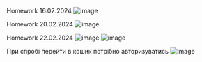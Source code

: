 Homework 16.02.2024
![image](https://github.com/VasyaTarn/ITStepShop/assets/126779570/762d6fff-e69e-40e8-813c-7ddd61674cb5)

Homework 20.02.2024
![image](https://github.com/VasyaTarn/ITStepShop/assets/126779570/1952eebf-d6cc-4fd4-b3c4-604425be7314)

Homework 22.02.2024
![image](https://github.com/VasyaTarn/ITStepShop/assets/126779570/7a7dd0e9-6feb-466c-8db1-a78e2528448f)
![image](https://github.com/VasyaTarn/ITStepShop/assets/126779570/53ec2f46-5282-4967-9060-f494d17b1aee)

При спробі перейти в кошик потрібно авторизуватись
![image](https://github.com/VasyaTarn/ITStepShop/assets/126779570/3fbcb230-4129-4619-93fa-2b9ad2b56169)
